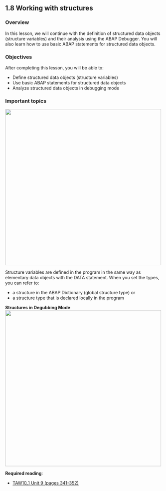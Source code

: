 ## 1.8 Working with structures

### Overview
In this lesson, we will continue with the definition of structured data objects (structure variables) and their analysis using the ABAP Debugger. You will also learn how to use basic ABAP statements for structured data objects.

### Objectives

After completing this lesson, you will be able to:
- Define structured data objects (structure variables)
- Use basic ABAP statements for structured data objects
- Analyze structured data objects in debugging mode

### Important topics

<img src="https://github.com/msg-CareerPaths/sap-abap-internship/assets/139317079/af1de5b3-bdef-40c3-b6a4-bbd616ae6d3c" width="500">

Structure variables are defined in the program in the same way as elementary data objects with the DATA statement. When you set the types, you can refer to:
- a structure in the ABAP Dictionary (global structure type) or
- a structure type that is declared locally in the program

**Structures in Degubbing Mode**
<img src="https://github.com/msg-CareerPaths/sap-abap-internship/assets/139317079/5f10af74-a20c-4698-b94e-a04339d5c4fd" width="500">

**Required reading**:
- [TAW10_1 Unit 9 (pages 341-352)](https://msggroup.sharepoint.com/:b:/r/sites/msteams_f974e3/Freigegebene%20Dokumente/General/SAP%20Summer%20School%202023/Training%20materials/TAW/TAW10_1_EN_Col92_FV_Part_NSC.pdf?csf=1&web=1&e=qJJmzd)
